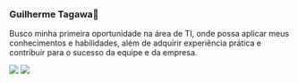 ### Guilherme Tagawa👋



Busco minha primeira oportunidade na área de TI, onde possa aplicar meus conhecimentos e habilidades, além de adquirir experiência prática e contribuir para o sucesso da equipe e da empresa.

<div> 
  <a href = "mailto:guitagawa@hotmail.com"><img src="https://img.shields.io/badge/-Gmail-%23333?style=for-the-badge&logo=gmail&logoColor=white" target="_blank"></a>
  <a href="https://www.linkedin.com/in/guilherme-tagawa/" target="_blank"><img src="https://img.shields.io/badge/-LinkedIn-%230077B5?style=for-the-badge&logo=linkedin&logoColor=white" target="_blank"></a>
 
</div>
